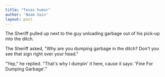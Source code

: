 ```yaml
---
title: "Texas humor"
author: 'Noam Sain'
layout: post
---
```


The Sheriff pulled up next to the guy unloading garbage out of his pick-up into the ditch.

The Sheriff asked, "Why are you dumping garbage in the ditch? Don't you see that sign right over your head."

"Yep," he replied. "That's why I dumpin' it here, cause it says: 'Fine For Dumping Garbage'."